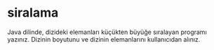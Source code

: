 # siralama
Java dilinde, dizideki elemanları küçükten büyüğe sıralayan programı yazınız. Dizinin boyutunu ve dizinin elemanlarını kullanıcıdan alınız.
